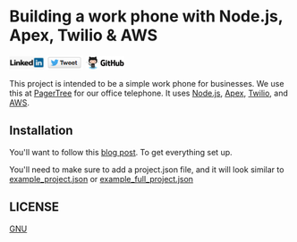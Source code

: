 # Building a work phone with Node.js, Apex, Twilio & AWS

[![LinkedIn](https://raw.githubusercontent.com/USDevOps/mywechat-slack-group/master/images/linkedin.png)](https://www.linkedin.com/in/austin-miller-b2b43b36/) [![Twitter](https://raw.githubusercontent.com/USDevOps/mywechat-slack-group/master/images/twitter.png)](https://twitter.com/armiiller)  [![Github](https://raw.githubusercontent.com/USDevOps/mywechat-slack-group/master/images/github.png)](https://github.com/armiiller)

This project is intended to be a simple work phone for businesses. We use this at [PagerTree](https://pagertree.com) for our office telephone. It uses [Node.js](https://nodejs.org/), [Apex](https://github.com/apex/apex), [Twilio](https://www.twilio.com/), and [AWS](https://aws.amazon.com/).

## Installation
You'll want to follow this [blog post](https://medium.com/@armiiller/building-a-work-phone-with-node-js-apex-twilio-aws-6c857492ffd1). To get everything set up.

You'll need to make sure to add a project.json file, and it will look similar to [example_project.json](example_project.json) or [example_full_project.json](example_full_project.json)

## LICENSE
[GNU](LICENSE)
